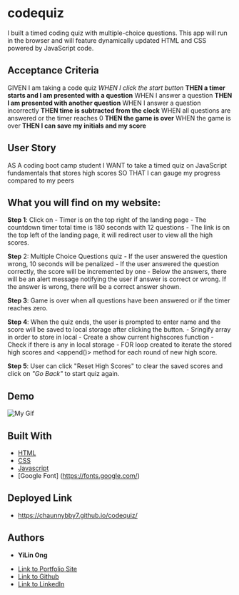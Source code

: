 # codequiz

I built a timed coding quiz with multiple-choice questions. This app will run in the browser and will feature dynamically updated HTML and CSS powered by JavaScript code. 

## Acceptance Criteria

GIVEN I am taking a code quiz
<em>WHEN I click the start button</em>
__THEN a timer starts and I am presented with a question__
WHEN I answer a question
__THEN I am presented with another question__
WHEN I answer a question incorrectly
__THEN time is subtracted from the clock__
WHEN all questions are answered or the timer reaches 0
__THEN the game is over__
WHEN the game is over
__THEN I can save my initials and my score__


## User Story

AS A coding boot camp student
I WANT to take a timed quiz on JavaScript fundamentals that stores high scores
SO THAT I can gauge my progress compared to my peers



## What you will find on my website:

**Step 1**: Click on <Start Quiz>
    - Timer is on the top right of the landing page
    - The countdown timer total time is 180 seconds with 12 questions
    - The <View High Scores> link is on the top left of the landing page, it will redirect user to view all the high scores. 

**Step** 2: Multiple Choice Questions quiz 
    - If the user answered the question wrong, 10 seconds will be penalized
    - If the user answered the question correctly, the score will be incremented by one
    - Below the answers, there will be an alert message notifying the user if answer is correct or wrong. If the answer is wrong, there will be a correct answer shown. 

**Step 3**: Game is over when all questions have been answered or if the timer reaches zero. 

**Step 4**: When the quiz ends, the user is prompted to enter name and the score will be saved to local storage after clicking the <Submit> button. 
    - Sringify array in order to store in local
    - Create a show current highscores function
    - Check if there is any in local storage
    - FOR loop created to iterate the stored high scores and <append()> method for each round of new high score.  

**Step 5**: User can click "Reset High Scores" to clear the saved scores and click on <em>"Go Back"</em> to start quiz again. 



 

## Demo


![My Gif](https://media.giphy.com/media/l93HbL14fFyuWhMBni/giphy.gif)




## Built With

* [HTML](https://developer.mozilla.org/en-US/docs/Web/HTML)
* [CSS](https://developer.mozilla.org/en-US/docs/Web/CSS)
* [Javascript](https://developer.mozilla.org/en-US/docs/Web/JavaScript)
* [Google Font] (https://fonts.google.com/)

## Deployed Link

* https://chaunnybby7.github.io/codequiz/


## Authors

* **YiLin Ong** 

- [Link to Portfolio Site](https://github.com/chaunnybby7/codequiz)
- [Link to Github](https://github.com/chaunnybby7)
- [Link to LinkedIn](https://www.linkedin.com/in/chauntelleong)


